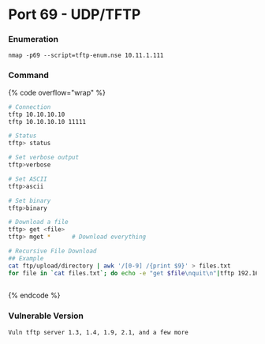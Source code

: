 # Port 69 - UDP/TFTP

### Enumeration

```
nmap -p69 --script=tftp-enum.nse 10.11.1.111
```

### Command

{% code overflow="wrap" %}
```bash
# Connection
tftp 10.10.10.10
tftp 10.10.10.10 11111

# Status
tftp> status

# Set verbose output
tftp>verbose

# Set ASCII
tftp>ascii

# Set binary
tftp>binary

# Download a file
tftp> get <file>
tftp> mget *      # Download everything 

# Recursive File Download
## Example
cat ftp/upload/directory | awk '/[0-9] /{print $9}' > files.txt
for file in `cat files.txt`; do echo -e "get $file\nquit\n"|tftp 192.168.142.209 36969; done
 
```
{% endcode %}

### Vulnerable Version

```
Vuln tftp server 1.3, 1.4, 1.9, 2.1, and a few more
```
